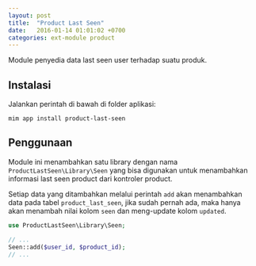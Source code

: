 ```yaml
---
layout: post
title:  "Product Last Seen"
date:   2016-01-14 01:01:02 +0700
categories: ext-module product
---
```


Module penyedia data last seen user terhadap suatu produk.

## Instalasi

Jalankan perintah di bawah di folder aplikasi:

```
mim app install product-last-seen
```

## Penggunaan

Module ini menambahkan satu library dengan nama `ProductLastSeen\Library\Seen` 
yang bisa digunakan untuk menambahkan informasi last seen product dari kontroler
product.

Setiap data yang ditambahkan melalui perintah `add` akan menambahkan data pada tabel
`product_last_seen`, jika sudah pernah ada, maka hanya akan menambah nilai kolom `seen`
dan meng-update kolom `updated`.

```php
use ProductLastSeen\Library\Seen;

// ...
Seen::add($user_id, $product_id);
// ...
```